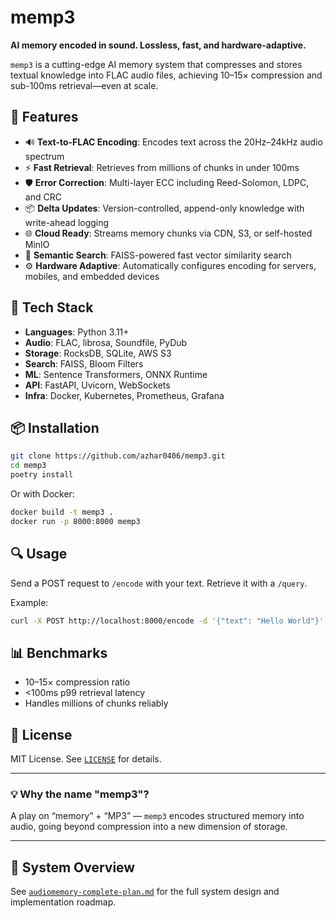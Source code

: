 # memp3

**AI memory encoded in sound. Lossless, fast, and hardware-adaptive.**

`memp3` is a cutting-edge AI memory system that compresses and stores textual knowledge into FLAC audio files, achieving 10–15× compression and sub-100ms retrieval—even at scale.

## 🚀 Features

- 🔊 **Text-to-FLAC Encoding**: Encodes text across the 20Hz–24kHz audio spectrum
- ⚡ **Fast Retrieval**: Retrieves from millions of chunks in under 100ms
- 🛡️ **Error Correction**: Multi-layer ECC including Reed-Solomon, LDPC, and CRC
- 📦 **Delta Updates**: Version-controlled, append-only knowledge with write-ahead logging
- 🌐 **Cloud Ready**: Streams memory chunks via CDN, S3, or self-hosted MinIO
- 🔎 **Semantic Search**: FAISS-powered fast vector similarity search
- ⚙️ **Hardware Adaptive**: Automatically configures encoding for servers, mobiles, and embedded devices

## 🔧 Tech Stack

- **Languages**: Python 3.11+
- **Audio**: FLAC, librosa, Soundfile, PyDub
- **Storage**: RocksDB, SQLite, AWS S3
- **Search**: FAISS, Bloom Filters
- **ML**: Sentence Transformers, ONNX Runtime
- **API**: FastAPI, Uvicorn, WebSockets
- **Infra**: Docker, Kubernetes, Prometheus, Grafana

## 📦 Installation

```bash
git clone https://github.com/azhar0406/memp3.git
cd memp3
poetry install
```

Or with Docker:

```bash
docker build -t memp3 .
docker run -p 8000:8000 memp3
```

## 🔍 Usage

Send a POST request to `/encode` with your text. Retrieve it with a `/query`.

Example:
```bash
curl -X POST http://localhost:8000/encode -d '{"text": "Hello World"}'
```

## 📊 Benchmarks

- 10–15× compression ratio
- <100ms p99 retrieval latency
- Handles millions of chunks reliably

## 📜 License

MIT License. See [`LICENSE`](./LICENSE) for details.

---

### 💡 Why the name "memp3"?

A play on “memory” + “MP3” — `memp3` encodes structured memory into audio, going beyond compression into a new dimension of storage.

---

## 🧠 System Overview

See [`audiomemory-complete-plan.md`](./audiomemory-complete-plan.md) for the full system design and implementation roadmap.

